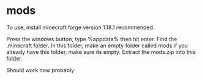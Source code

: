 # mods
To use, install minecraft forge version 1.18.1 recommended.

Press the windows button, type %appdata% then hit enter. 
Find the .minecraft folder.
In this folder, make an empty folder called mods
if you already have this folder, make sure its empty.
Extract the mods.zip into this folder.

Should work now probably
